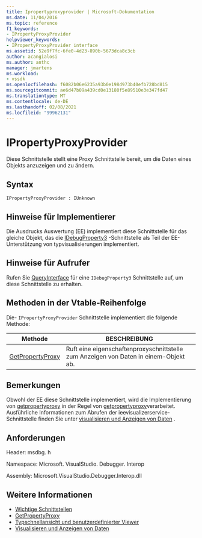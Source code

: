 ```yaml
---
title: Ipropertyproxyprovider | Microsoft-Dokumentation
ms.date: 11/04/2016
ms.topic: reference
f1_keywords:
- IPropertyProxyProvider
helpviewer_keywords:
- IPropertyProxyProvider interface
ms.assetid: 52e9f7fc-6fe0-4d23-890b-5673dca8c3cb
author: acangialosi
ms.author: anthc
manager: jmartens
ms.workload:
- vssdk
ms.openlocfilehash: f6082b06e6235a93b0e198d973b40efb728bd815
ms.sourcegitcommit: ae6d47b09a439cd0e13180f5e89510e3e347fd47
ms.translationtype: MT
ms.contentlocale: de-DE
ms.lasthandoff: 02/08/2021
ms.locfileid: "99962131"
---
```

# <a name="ipropertyproxyprovider"></a>IPropertyProxyProvider
Diese Schnittstelle stellt eine Proxy Schnittstelle bereit, um die Daten eines Objekts anzuzeigen und zu ändern.

## <a name="syntax"></a>Syntax

```
IPropertyProxyProvider : IUnknown
```

## <a name="notes-for-implementers"></a>Hinweise für Implementierer
 Die Ausdrucks Auswertung (EE) implementiert diese Schnittstelle für das gleiche Objekt, das die [IDebugProperty3](../../../extensibility/debugger/reference/idebugproperty3.md) -Schnittstelle als Teil der EE-Unterstützung von typvisualisierungen implementiert.

## <a name="notes-for-callers"></a>Hinweise für Aufrufer
 Rufen Sie [QueryInterface](/cpp/atl/queryinterface) für eine `IDebugProperty3` Schnittstelle auf, um diese Schnittstelle zu erhalten.

## <a name="methods-in-vtable-order"></a>Methoden in der Vtable-Reihenfolge
 Die- `IPropertyProxyProvider` Schnittstelle implementiert die folgende Methode:

|Methode|BESCHREIBUNG|
|------------|-----------------|
|[GetPropertyProxy](../../../extensibility/debugger/reference/ipropertyproxyprovider-getpropertyproxy.md)|Ruft eine eigenschaftenproxyschnittstelle zum Anzeigen von Daten in einem-Objekt ab.|

## <a name="remarks"></a>Bemerkungen
 Obwohl der EE diese Schnittstelle implementiert, wird die Implementierung von [getpropertyproxy](../../../extensibility/debugger/reference/ipropertyproxyprovider-getpropertyproxy.md) in der Regel von [getpropertyproxy](../../../extensibility/debugger/reference/ieevisualizerservice-getpropertyproxy.md)verarbeitet. Ausführliche Informationen zum Abrufen der ieevisualizerservice-Schnittstelle finden Sie unter [visualisieren und Anzeigen von Daten](../../../extensibility/debugger/visualizing-and-viewing-data.md) .

## <a name="requirements"></a>Anforderungen
 Header: msdbg. h

 Namespace: Microsoft. VisualStudio. Debugger. Interop

 Assembly: Microsoft.VisualStudio.Debugger.Interop.dll

## <a name="see-also"></a>Weitere Informationen
- [Wichtige Schnittstellen](../../../extensibility/debugger/reference/core-interfaces.md)
- [GetPropertyProxy](../../../extensibility/debugger/reference/ieevisualizerservice-getpropertyproxy.md)
- [Typschnellansicht und benutzerdefinierter Viewer](../../../extensibility/debugger/type-visualizer-and-custom-viewer.md)
- [Visualisieren und Anzeigen von Daten](../../../extensibility/debugger/visualizing-and-viewing-data.md)
